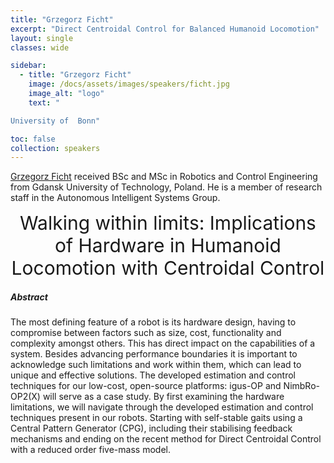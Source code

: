 ```yaml
---
title: "Grzegorz Ficht"
excerpt: "Direct Centroidal Control for Balanced Humanoid Locomotion"
layout: single 
classes: wide

sidebar:
  - title: "Grzegorz Ficht"
    image: /docs/assets/images/speakers/ficht.jpg
    image_alt: "logo"
    text: "

University of  Bonn"

toc: false 
collection: speakers
---
```

[Grzegorz Ficht](https://www.ais.uni-bonn.de/~ficht/) received BSc and MSc in Robotics and Control Engineering from Gdansk University of Technology, Poland. He is a member of research staff in the Autonomous Intelligent Systems Group.

 
<center style="font-size:30px">
Walking within limits: Implications of Hardware in Humanoid Locomotion with Centroidal Control
</center>



##### Abstract


The most defining feature of a robot is its hardware design, having to compromise between factors such as size, cost, functionality and complexity amongst others. This has direct impact on the capabilities of a system. Besides advancing performance boundaries it is important to acknowledge such limitations and work within them, which can lead to unique and effective solutions. The developed estimation and control techniques for our low-cost, open-source platforms: igus-OP and NimbRo-OP2(X) will serve as a case study. By first examining the hardware limitations, we will navigate through the developed estimation and control techniques present in our robots. Starting with self-stable gaits using a Central Pattern Generator (CPG), including their stabilising feedback mechanisms and ending on the recent method for Direct Centroidal Control with a reduced order five-mass model. 



 

